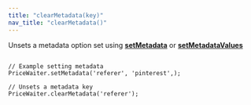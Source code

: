 ```yaml
---
title: "clearMetadata(key)"
nav_title: "clearMetadata()"
---
```


Unsets a metadata option set using [__setMetadata__](#_api/setMetadata.md) or [__setMetadataValues__](#_api/setMetadataValues.md)

<pre><code class="javascript">
// Example setting metadata
PriceWaiter.setMetadata('referer', 'pinterest',);

// Unsets a metadata key
PriceWaiter.clearMetadata('referer');
</code></pre>
